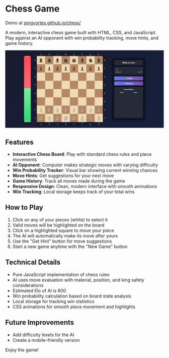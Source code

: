 # Chess Game

Demo at [pingvortex.github.io/chess/](https://pingvortex.github.io/chess/)

A modern, interactive chess game built with HTML, CSS, and JavaScript. Play against an AI opponent with win probability tracking, move hints, and game history.

![Chess Game Screenshot](image.png)

## Features

- **Interactive Chess Board**: Play with standard chess rules and piece movements
- **AI Opponent**: Computer makes strategic moves with varying difficulty
- **Win Probability Tracker**: Visual bar showing current winning chances
- **Move Hints**: Get suggestions for your next move
- **Game History**: Track all moves made during the game
- **Responsive Design**: Clean, modern interface with smooth animations
- **Win Tracking**: Local storage keeps track of your total wins

## How to Play

1. Click on any of your pieces (white) to select it
2. Valid moves will be highlighted on the board
3. Click on a highlighted square to move your piece
4. The AI will automatically make its move after yours
5. Use the "Get Hint" button for move suggestions
6. Start a new game anytime with the "New Game" button

## Technical Details

- Pure JavaScript implementation of chess rules
- AI uses move evaluation with material, position, and king safety considerations
- Estimated Elo of AI is 600
- Win probability calculation based on board state analysis
- Local storage for tracking win statistics
- CSS animations for smooth piece movement and highlights

## Future Improvements

- Add difficulty levels for the AI
- Create a mobile-friendly version

Enjoy the game!
